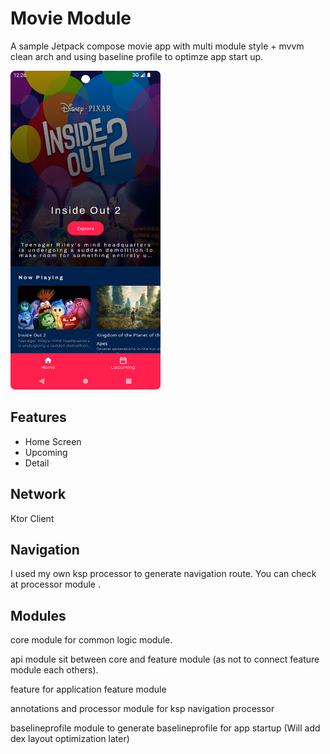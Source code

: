 
# Movie Module

A sample Jetpack compose movie app with multi module style + mvvm clean arch and using baseline profile to optimze app start up.

<img src = "https://github.com/ZayPhyo01-Droid/MovieModule/blob/main/screenshot/Screenshot_20240626_002645.png" width = "240" height = "510"/>

## Features

- Home Screen
- Upcoming
- Detail 

## Network
Ktor Client


## Navigation

I used my own ksp processor to generate navigation route. You can check at processor module .


## Modules

core module for common logic module.

api module sit between core and feature module (as not to connect feature module each others).

feature for application feature module

annotations and processor module for ksp navigation processor 

baselineprofile module to generate baselineprofile for app startup (Will add dex layout optimization later)


